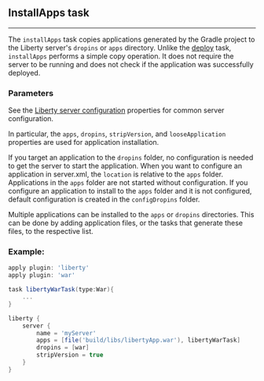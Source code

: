 ## InstallApps task
---
The `installApps` task copies applications generated by the Gradle project to the Liberty server's `dropins` or `apps` directory. Unlike the [deploy](deploy.md#deploy-task) task, `installApps` performs a simple copy operation. It does not require the server to be running and does not check if the application was successfully deployed.

### Parameters

See the [Liberty server configuration](libertyExtensions.md#liberty-server-configuration) properties for common server configuration.

In particular, the `apps`, `dropins`, `stripVersion`, and `looseApplication` properties are used for application installation.

If you target an application to the `dropins` folder, no configuration is needed to get the server to start the application. When you want to configure an application in server.xml, the `location` is relative to the `apps` folder. Applications in the `apps` folder are not started without configuration. If you configure an application to install to the `apps` folder and it is not configured, default configuration is created in the `configDropins` folder.

Multiple applications can be installed to the `apps` or `dropins` directories. This can be done by adding application files, or the tasks that generate these files, to the respective list.

### Example:

```groovy
apply plugin: 'liberty'
apply plugin: 'war'

task libertyWarTask(type:War){
    ...
}

liberty {
    server {
        name = 'myServer'
        apps = [file('build/libs/libertyApp.war'), libertyWarTask]
        dropins = [war]
        stripVersion = true
    }
}
```

